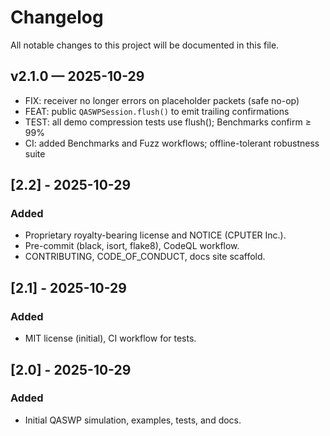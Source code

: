 # Changelog

All notable changes to this project will be documented in this file.

## v2.1.0 — 2025-10-29
- FIX: receiver no longer errors on placeholder packets (safe no-op)
- FEAT: public `QASWPSession.flush()` to emit trailing confirmations
- TEST: all demo compression tests use flush(); Benchmarks confirm ≥ 99%
- CI: added Benchmarks and Fuzz workflows; offline-tolerant robustness suite

## [2.2] - 2025-10-29
### Added
- Proprietary royalty-bearing license and NOTICE (CPUTER Inc.).
- Pre-commit (black, isort, flake8), CodeQL workflow.
- CONTRIBUTING, CODE_OF_CONDUCT, docs site scaffold.

## [2.1] - 2025-10-29
### Added
- MIT license (initial), CI workflow for tests.

## [2.0] - 2025-10-29
### Added
- Initial QASWP simulation, examples, tests, and docs.
